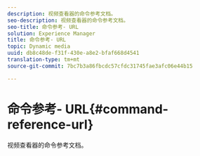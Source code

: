 ```yaml
---
description: 视频查看器的命令参考文档。
seo-description: 视频查看器的命令参考文档。
seo-title: 命令参考- URL
solution: Experience Manager
title: 命令参考- URL
topic: Dynamic media
uuid: db8c48de-f31f-430e-a8e2-bfaf668d4541
translation-type: tm+mt
source-git-commit: 7bc7b3a86fbcdc57cfdc31745fae3afc06e44b15

---
```



# 命令参考- URL{#command-reference-url}

视频查看器的命令参考文档。

